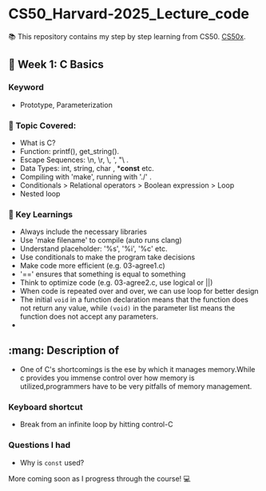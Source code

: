 # CS50_Harvard-2025_Lecture_code
:books: This repository contains my step by step learning from CS50. [CS50x](https://cs50.harvard.edu/x/2025/).

## :memo: Week 1: C Basics 
### Keyword
- Prototype, Parameterization

### :eyes: Topic Covered:
- What is C?
- Function: printf(), get_string().
- Escape Sequences: \n, \r, \\, '\, "\ .
- Data Types: int, string, char , ***const** etc.
- Compiling with 'make', running with './' .
- Conditionals > Relational operators > Boolean expression > Loop
- Nested loop

### :brain: Key Learnings
- Always include the necessary libraries <br>
- Use 'make filename' to compile (auto runs clang)
- Understand placeholder: '%s', '%i', '%c' etc.
- Use conditionals to make the program take decisions
- Make code more efficient (e.g. 03-agree1.c)
- '==' ensures that something is equal to something 
- Think to optimize code (e.g. 03-agree2.c, use logical or ||)
- When code is repeated over and over, we can use loop for better design
- The initial `void` in a function declaration means that the function does not return any value, while `(void)` in the
parameter list means the function does not accept any parameters.
- 

## :mang: Description of 
- One of C's shortcomings is the ese by which it manages memory.While c provides you immense control over how memory is utilized,programmers have to be very pitfalls of memory management.


### Keyboard shortcut
- Break from an infinite loop by hitting control-C

### Questions I had
- Why is `const` used?

More coming soon as I progress through the course! :computer:

